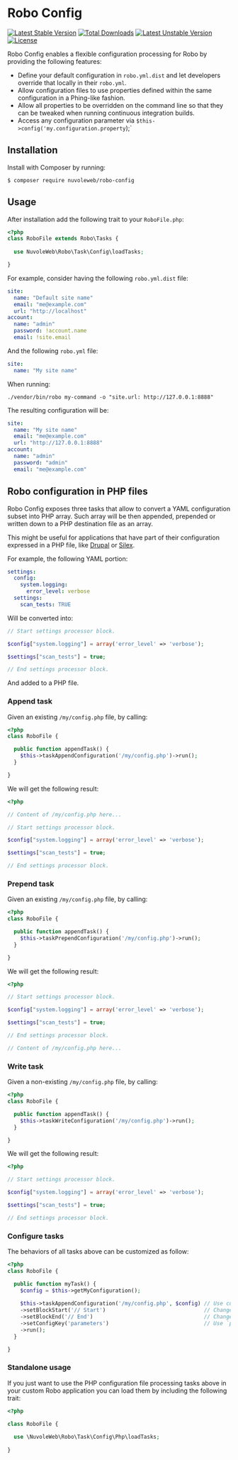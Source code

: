 # Robo Config

[![Latest Stable Version](https://poser.pugx.org/nuvoleweb/robo-config/v/stable)](https://packagist.org/packages/nuvoleweb/robo-config)
[![Total Downloads](https://poser.pugx.org/nuvoleweb/robo-config/downloads)](https://packagist.org/packages/nuvoleweb/robo-config)
[![Latest Unstable Version](https://poser.pugx.org/nuvoleweb/robo-config/v/unstable)](https://packagist.org/packages/nuvoleweb/robo-config)
[![License](https://poser.pugx.org/nuvoleweb/robo-config/license)](https://packagist.org/packages/nuvoleweb/robo-config)

Robo Config enables a flexible configuration processing for Robo by providing the following features:

- Define your default configuration in `robo.yml.dist` and let developers override that locally in their `robo.yml`.
- Allow configuration files to use properties defined within the same configuration in a Phing-like fashion.
- Allow all properties to be overridden on the command line so that they can be tweaked when running continuous
  integration builds.
- Access any configuration parameter via `$this->config('my.configuration.property`);`

## Installation

Install with Composer by running:

```
$ composer require nuvoleweb/robo-config
```

## Usage

After installation add the following trait to your `RoboFile.php`:

```php
<?php
class RoboFile extends Robo\Tasks {
  
  use NuvoleWeb\Robo\Task\Config\loadTasks;

}
```

For example, consider having the following `robo.yml.dist` file:

```yml
site:
  name: "Default site name"
  email: "me@example.com"
  url: "http://localhost"
account:
  name: "admin"
  password: !account.name
  email: !site.email
```

And the following `robo.yml` file:

```yml
site:
  name: "My site name"
```

When running:

```
./vendor/bin/robo my-command -o "site.url: http://127.0.0.1:8888"
```

The resulting configuration will be:

```yml
site:
  name: "My site name"
  email: "me@example.com"
  url: "http://127.0.0.1:8888"
account:
  name: "admin"
  password: "admin"
  email: "me@example.com"
```

## Robo configuration in PHP files

Robo Config exposes three tasks that allow to convert a YAML configuration subset into PHP array.
Such array will be then appended, prepended or written down to a PHP destination file as an array.

This might be useful for applications that have part of their configuration expressed in a PHP file,
like [Drupal](http://drupal.org) or [Silex](https://silex.sensiolabs.org).

For example, the following YAML portion:

```yaml
settings:
  config:
    system.logging:
      error_level: verbose
  settings:
    scan_tests: TRUE
```

Will be converted into:

```php
// Start settings processor block.

$config["system.logging"] = array('error_level' => 'verbose');

$settings["scan_tests"] = true;

// End settings processor block.
```

And added to a PHP file.

### Append task

Given an existing `/my/config.php` file, by calling:

```php
<?php
class RoboFile {

  public function appendTask() {
    $this->taskAppendConfiguration('/my/config.php')->run();  
  }

}    
```

We will get the following result: 

```php
<?php

// Content of /my/config.php here...

// Start settings processor block.

$config["system.logging"] = array('error_level' => 'verbose');

$settings["scan_tests"] = true;

// End settings processor block.
```

### Prepend task

Given an existing `/my/config.php` file, by calling:

```php
<?php
class RoboFile {

  public function appendTask() {
    $this->taskPrependConfiguration('/my/config.php')->run();  
  }

}    
```

We will get the following result: 

```php
<?php

// Start settings processor block.

$config["system.logging"] = array('error_level' => 'verbose');

$settings["scan_tests"] = true;

// End settings processor block.

// Content of /my/config.php here...

```

### Write task

Given a non-existing `/my/config.php` file, by calling:

```php
<?php
class RoboFile {

  public function appendTask() {
    $this->taskWriteConfiguration('/my/config.php')->run();  
  }

}    
```

We will get the following result: 

```php
<?php

// Start settings processor block.

$config["system.logging"] = array('error_level' => 'verbose');

$settings["scan_tests"] = true;

// End settings processor block.

```

### Configure tasks

The behaviors of all tasks above can be customized as follow:

```php
<?php
class RoboFile {

  public function myTask() {
    $config = $this->getMyConfiguration();
    
    $this->taskAppendConfiguration('/my/config.php', $config) // Use custom configuration.
    ->setBlockStart('// Start')                               // Change opening comment.
    ->setBlockEnd('// End')                                   // Change closing comment.
    ->setConfigKey('parameters')                              // Use `parameters:` instead of default `settings:`
    ->run();
  }

}    
```

### Standalone usage

If you just want to use the PHP configuration file processing tasks above in your custom Robo application you can load
them by including the following trait:

```php
<?php

class RoboFile {
  
  use \NuvoleWeb\Robo\Task\Config\Php\loadTasks;
  
}
```

